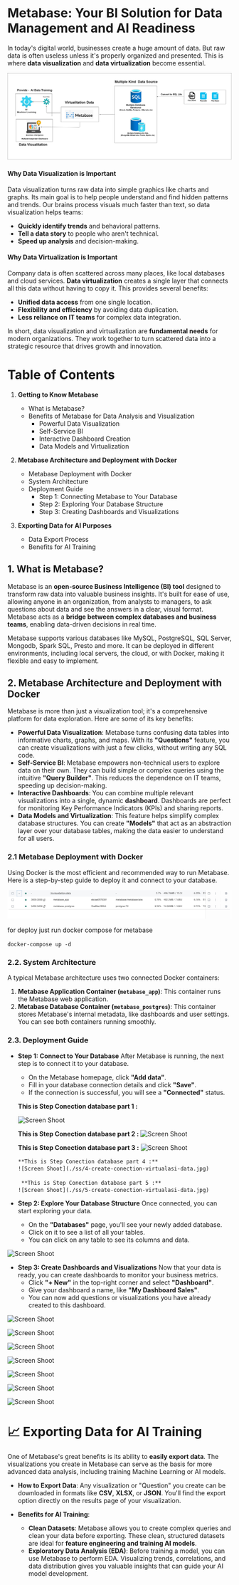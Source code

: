 # Metabase: Your BI Solution for Data Management and AI Readiness

In today's digital world, businesses create a huge amount of data. But raw data is often useless unless it's properly organized and presented. This is where **data visualization** and **data virtualization** become essential.

![Screen Shoot](./design/architecture.jpg)

#### Why Data Visualization is Important

Data visualization turns raw data into simple graphics like charts and graphs. Its main goal is to help people understand and find hidden patterns and trends. Our brains process visuals much faster than text, so data visualization helps teams:

* **Quickly identify trends** and behavioral patterns.
* **Tell a data story** to people who aren't technical.
* **Speed up analysis** and decision-making.

#### Why Data Virtualization is Important

Company data is often scattered across many places, like local databases and cloud services. **Data virtualization** creates a single layer that connects all this data without having to copy it. This provides several benefits:

* **Unified data access** from one single location.
* **Flexibility and efficiency** by avoiding data duplication.
* **Less reliance on IT teams** for complex data integration.

In short, data visualization and virtualization are **fundamental needs** for modern organizations. They work together to turn scattered data into a strategic resource that drives growth and innovation.

# Table of Contents
1.  **Getting to Know Metabase**
    * What is Metabase?
    * Benefits of Metabase for Data Analysis and Visualization
        * Powerful Data Visualization
        * Self-Service BI
        * Interactive Dashboard Creation
        * Data Models and Virtualization

2.  **Metabase Architecture and Deployment with Docker**
    * Metabase Deployment with Docker
    * System Architecture
    * Deployment Guide
        * Step 1: Connecting Metabase to Your Database
        * Step 2: Exploring Your Database Structure
        * Step 3: Creating Dashboards and Visualizations

3.  **Exporting Data for AI Purposes**
    * Data Export Process
    * Benefits for AI Training

## 1. What is Metabase?


Metabase is an **open-source Business Intelligence (BI) tool** designed to transform raw data into valuable business insights. It's built for ease of use, allowing anyone in an organization, from analysts to managers, to ask questions about data and see the answers in a clear, visual format. Metabase acts as a **bridge between complex databases and business teams**, enabling data-driven decisions in real time.

Metabase supports various databases like MySQL, PostgreSQL, SQL Server, Mongodb, Spark SQL, Presto and more. It can be deployed in different environments, including local servers, the cloud, or with Docker, making it flexible and easy to implement.

## 2. Metabase Architecture and Deployment with Docker

Metabase is more than just a visualization tool; it's a comprehensive platform for data exploration. Here are some of its key benefits:

* **Powerful Data Visualization**: Metabase turns confusing data tables into informative charts, graphs, and maps. With its **"Questions"** feature, you can create visualizations with just a few clicks, without writing any SQL code.
* **Self-Service BI**: Metabase empowers non-technical users to explore data on their own. They can build simple or complex queries using the intuitive **"Query Builder"**. This reduces the dependence on IT teams, speeding up decision-making.
* **Interactive Dashboards**: You can combine multiple relevant visualizations into a single, dynamic **dashboard**. Dashboards are perfect for monitoring Key Performance Indicators (KPIs) and sharing reports.
* **Data Models and Virtualization**: This feature helps simplify complex database structures. You can create **"Models"** that act as an abstraction layer over your database tables, making the data easier to understand for all users.


### 2.1 Metabase Deployment with Docker

Using Docker is the most efficient and recommended way to run Metabase. Here is a step-by-step guide to deploy it and connect to your database.

![Screen Shoot](./ss/0-docker-runing.jpg)

for deploy just run docker compose for metabase 

```docker-compose up -d```


### 2.2. System Architecture

A typical Metabase architecture uses two connected Docker containers:
1.  **Metabase Application Container (`metabase_app`)**: This container runs the Metabase web application.
2.  **Metabase Database Container (`metabase_postgres`)**: This container stores Metabase's internal metadata, like dashboards and user settings.
You can see both containers running smoothly.


### 2.3. Deployment Guide

* **Step 1: Connect to Your Database**
    After Metabase is running, the next step is to connect it to your database.
    * On the Metabase homepage, click **"Add data"**.      
    * Fill in your database connection details and click **"Save"**.
    * If the connection is successful, you will see a **"Connected"** status.

   **This is Step Conection database part 1 :**
  
   ![Screen Shoot](./ss/1-create-conection-virtualasi-data.jpg)
   
    **This is Step Conection database part 2 :**
    ![Screen Shoot](./ss/2-create-conection-virtualasi-data.jpg)

     **This is Step Conection database part 3 :**
     ![Screen Shoot](./ss/3-create-conection-virtualasi-data.jpg)

      **This is Step Conection database part 4 :**
      ![Screen Shoot](./ss/4-create-conection-virtualasi-data.jpg)

       **This is Step Conection database part 5 :**
      ![Screen Shoot](./ss/5-create-conection-virtualasi-data.jpg)

* **Step 2: Explore Your Database Structure**
    Once connected, you can start exploring your data.
    * On the **"Databases"** page, you'll see your newly added database.       
    * Click on it to see a list of all your tables.
    * You can click on any table to see its columns and data.
        

![Screen Shoot](./ss/6-list-table.jpg)

* **Step 3: Create Dashboards and Visualizations**
    Now that your data is ready, you can create dashboards to monitor your business metrics.
    * Click **"+ New"** in the top-right corner and select **"Dashboard"**.       
    * Give your dashboard a name, like **"My Dashboard Sales"**.       
    * You can now add questions or visualizations you have already created to this dashboard.
        

![Screen Shoot](./ss/7-Create-Dashboard.jpg)

![Screen Shoot](./ss/7-Create-Dashboard-2.jpg)

![Screen Shoot](./ss/8-create-model-customer-3.jpg)

![Screen Shoot](./ss/8-create-model-customer-4.jpg)

![Screen Shoot](./ss/8-create-model-customer.jpg)

![Screen Shoot](./ss/8-create-model-customer.jpg)

![Screen Shoot](./ss/8-create-model-customer.jpg)




# 📈 Exporting Data for AI Training

One of Metabase's great benefits is its ability to **easily export data**. The visualizations you create in Metabase can serve as the basis for more advanced data analysis, including training Machine Learning or AI models.

* **How to Export Data**:
    Any visualization or "Question" you create can be downloaded in formats like **CSV**, **XLSX**, or **JSON**. You'll find the export option directly on the results page of your visualization.

* **Benefits for AI Training**:
    * **Clean Datasets**: Metabase allows you to create complex queries and clean your data before exporting. These clean, structured datasets are ideal for **feature engineering and training AI models**.
    * **Exploratory Data Analysis (EDA)**: Before training a model, you can use Metabase to perform EDA. Visualizing trends, correlations, and data distribution gives you valuable insights that can guide your AI model development.

